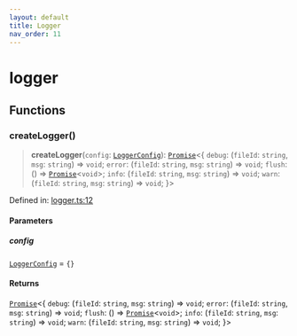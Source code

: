 ```yaml
---
layout: default
title: Logger
nav_order: 11
---
```


# logger

## Functions

### createLogger()

> **createLogger**(`config`: [`LoggerConfig`](types/README.md#loggerconfig-1)): [`Promise`](https://developer.mozilla.org/docs/Web/JavaScript/Reference/Global_Objects/Promise)\<\{ `debug`: (`fileId`: `string`, `msg`: `string`) => `void`; `error`: (`fileId`: `string`, `msg`: `string`) => `void`; `flush`: () => [`Promise`](https://developer.mozilla.org/docs/Web/JavaScript/Reference/Global_Objects/Promise)\<`void`\>; `info`: (`fileId`: `string`, `msg`: `string`) => `void`; `warn`: (`fileId`: `string`, `msg`: `string`) => `void`; \}\>

Defined in: [logger.ts:12](https://github.com/react18-tools/git-json-resolver/blob/d66fea6d97a1504766ed9007635bb4e3c057eb5c/lib/src/logger.ts#L12)

#### Parameters

##### config

[`LoggerConfig`](types/README.md#loggerconfig-1) = `{}`

#### Returns

[`Promise`](https://developer.mozilla.org/docs/Web/JavaScript/Reference/Global_Objects/Promise)\<\{ `debug`: (`fileId`: `string`, `msg`: `string`) => `void`; `error`: (`fileId`: `string`, `msg`: `string`) => `void`; `flush`: () => [`Promise`](https://developer.mozilla.org/docs/Web/JavaScript/Reference/Global_Objects/Promise)\<`void`\>; `info`: (`fileId`: `string`, `msg`: `string`) => `void`; `warn`: (`fileId`: `string`, `msg`: `string`) => `void`; \}\>
